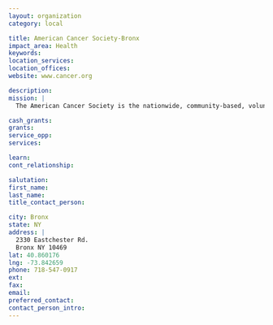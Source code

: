 ```yaml
---
layout: organization
category: local

title: American Cancer Society-Bronx
impact_area: Health
keywords: 
location_services: 
location_offices: 
website: www.cancer.org

description: 
mission: |
  The American Cancer Society is the nationwide, community-based, voluntary health organization dedicated to eliminating cancer as a major health problem by preventing cancer, saving lives, and diminishing suffering from cancer through research, education, advocacy, and service.

cash_grants: 
grants: 
service_opp: 
services: 

learn: 
cont_relationship: 

salutation: 
first_name: 
last_name: 
title_contact_person: 

city: Bronx
state: NY
address: |
  2330 Eastchester Rd.  
  Bronx NY 10469
lat: 40.860176
lng: -73.842659
phone: 718-547-0917
ext: 
fax: 
email: 
preferred_contact: 
contact_person_intro: 
---
```

